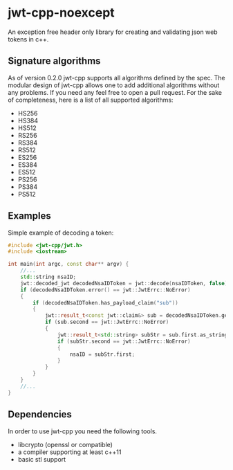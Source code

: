 # jwt-cpp-noexcept

An exception free header only library for creating and validating json web tokens in c++.

## Signature algorithms
As of version 0.2.0 jwt-cpp supports all algorithms defined by the spec. The modular design of jwt-cpp allows one to add additional algorithms without any problems. If you need any feel free to open a pull request.
For the sake of completeness, here is a list of all supported algorithms:
* HS256
* HS384
* HS512
* RS256
* RS384
* RS512
* ES256
* ES384
* ES512
* PS256
* PS384
* PS512

## Examples
Simple example of decoding a token:
```c++
#include <jwt-cpp/jwt.h>
#include <iostream>

int main(int argc, const char** argv) {
	//...
	std::string nsaID;
	jwt::decoded_jwt decodedNsaIDToken = jwt::decode(nsaIDToken, false);
	if (decodedNsaIDToken.error() == jwt::JwtErrc::NoError)
	{
		if (decodedNsaIDToken.has_payload_claim("sub"))
		{
			jwt::result_t<const jwt::claim&> sub = decodedNsaIDToken.get_payload_claim("sub");
			if (sub.second == jwt::JwtErrc::NoError)
			{
				jwt::result_t<std::string> subStr = sub.first.as_string();
				if (subStr.second == jwt::JwtErrc::NoError)
				{
					nsaID = subStr.first;
				}
			}
		}
	}
	//...
}
```

## Dependencies
In order to use jwt-cpp you need the following tools.
* libcrypto (openssl or compatible)
* a compiler supporting at least c++11
* basic stl support

